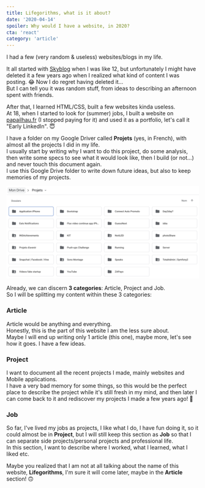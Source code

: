 ```yaml
---
title: Lifegorithms, what is it about?
date: '2020-04-14'
spoiler: Why would I have a website, in 2020?
cta: 'react'
category: 'article'
---
```


I had a few (very random & useless) websites/blogs in my life.

It all started with [Skyblog](https://www.skyrock.com/blog/) when I was like 12, but unfortunately I might have deleted it a few years ago when I realized what kind of content I was posting. 😂 Now I do regret having deleted it...    
But I can tell you it was random stuff, from ideas to describing an afternoon spent with friends.

After that, I learned HTML/CSS, built a few websites kinda useless.    
At 18, when I started to look for (summer) jobs, I built a website on [papailhau.fr](https://papailhau.fr) (I stopped paying for it) and used it as a portfolio, let's call it "Early LinkedIn". 😇

I have a folder on my Google Driver called **Projets** (yes, in French), with almost all the projects I did in my life.  
I usually start by writing why I want to do this project, do some analysis, then write some specs to see what it would look like, then I build (or not...) and never touch this document again.  
I use this Google Drive folder to write down future ideas, but also to keep memories of my projects.

![My Google Drive project list](./drive-projects.png)

Already, we can discern **3 categories**: Article, Project and Job.  
So I will be splitting my content within these 3 categories:

### Article

Article would be anything and everything.  
Honestly, this is the part of this website I am the less sure about.  
Maybe I will end up writing only 1 article (this one), maybe more, let's see how it goes. I have a few ideas.

### Project

I want to document all the recent projects I made, mainly websites and Mobile applications.  
I have a very bad memory for some things, so this would be the perfect place to describe the project while it's still fresh in my mind, and then later I can come back to it and rediscover my projects I made a few years ago! 🥳

### Job

So far, I've lived my jobs as projects, I like what I do, I have fun doing it, so it could almost be in **Project**, but I will still keep this section as **Job** so that I can separate side projects/personal projects and professional life.  
In this section, I want to describe where I worked, what I learned, what I liked etc.

Maybe you realized that I am not at all talking about the name of this website, **Lifegorithms**, I'm sure it will come later, maybe in the **Article** section! 🙃